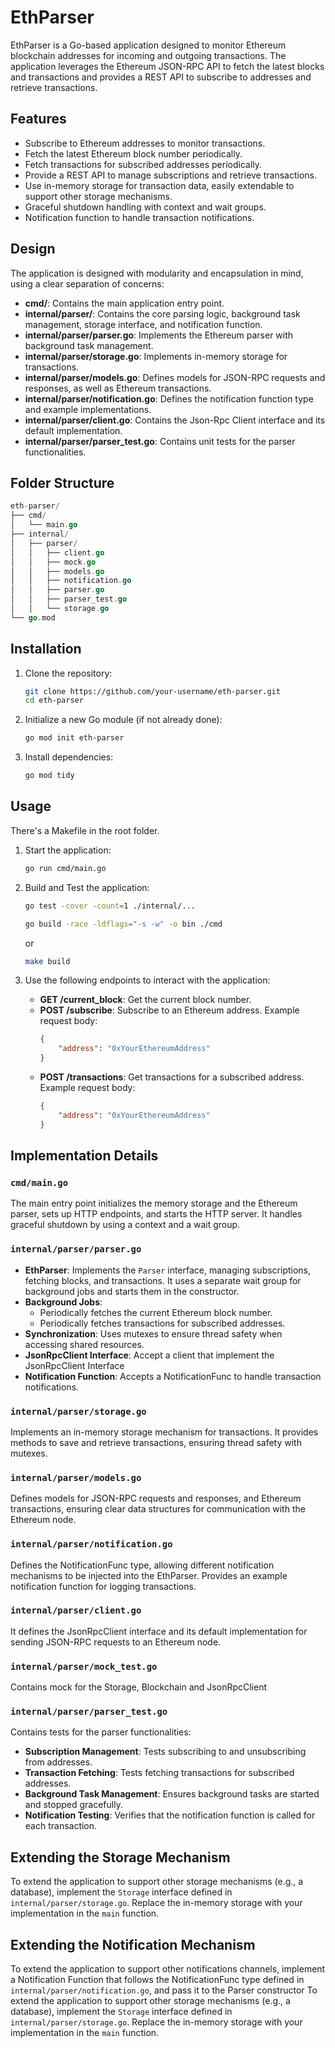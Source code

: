 # EthParser

EthParser is a Go-based application designed to monitor Ethereum blockchain addresses for incoming and outgoing transactions. The application leverages the Ethereum JSON-RPC API to fetch the latest blocks and transactions and provides a REST API to subscribe to addresses and retrieve transactions.

## Features

- Subscribe to Ethereum addresses to monitor transactions.
- Fetch the latest Ethereum block number periodically.
- Fetch transactions for subscribed addresses periodically.
- Provide a REST API to manage subscriptions and retrieve transactions.
- Use in-memory storage for transaction data, easily extendable to support other storage mechanisms.
- Graceful shutdown handling with context and wait groups.
- Notification function to handle transaction notifications.

## Design

The application is designed with modularity and encapsulation in mind, using a clear separation of concerns:

- **cmd/**: Contains the main application entry point.
- **internal/parser/**: Contains the core parsing logic, background task management, storage interface, and notification function.
- **internal/parser/parser.go**: Implements the Ethereum parser with background task management.
- **internal/parser/storage.go**: Implements in-memory storage for transactions.
- **internal/parser/models.go**: Defines models for JSON-RPC requests and responses, as well as Ethereum transactions.
- **internal/parser/notification.go**: Defines the notification function type and example implementations.
- **internal/parser/client.go**: Contains the Json-Rpc Client interface and its default implementation.
- **internal/parser/parser_test.go**: Contains unit tests for the parser functionalities.

## Folder Structure

```go
eth-parser/
├── cmd/
│   └── main.go
├── internal/
│   ├── parser/
│   │   ├── client.go
│   │   ├── mock.go
│   │   ├── models.go
│   │   ├── notification.go
│   │   ├── parser.go
│   │   ├── parser_test.go
│   │   └── storage.go
└── go.mod
```



## Installation

1. Clone the repository:
    ```sh
    git clone https://github.com/your-username/eth-parser.git
    cd eth-parser
    ```

2. Initialize a new Go module (if not already done):
    ```sh
    go mod init eth-parser
    ```

3. Install dependencies:
    ```sh
    go mod tidy
    ```

## Usage
There's a Makefile in the root folder.

1. Start the application:
    ```sh
    go run cmd/main.go
    ```

2. Build and Test the application:
    ```sh
    go test -cover -count=1 ./internal/...
   
    go build -race -ldflags="-s -w" -o bin ./cmd 
    ```
   or
    ```sh
    make build
    ```

3. Use the following endpoints to interact with the application:

   - **GET /current_block**: Get the current block number.
   - **POST /subscribe**: Subscribe to an Ethereum address. Example request body:
     ```json
     {
         "address": "0xYourEthereumAddress"
     }
     ```
   - **POST /transactions**: Get transactions for a subscribed address. Example request body:
     ```json
     {
         "address": "0xYourEthereumAddress"
     }
     ```

## Implementation Details

### `cmd/main.go`

The main entry point initializes the memory storage and the Ethereum parser, sets up HTTP endpoints, and starts the HTTP server. It handles graceful shutdown by using a context and a wait group.

### `internal/parser/parser.go`

- **EthParser**: Implements the `Parser` interface, managing subscriptions, fetching blocks, and transactions. It uses a separate wait group for background jobs and starts them in the constructor.
- **Background Jobs**:
   - Periodically fetches the current Ethereum block number.
   - Periodically fetches transactions for subscribed addresses.
- **Synchronization**: Uses mutexes to ensure thread safety when accessing shared resources.
- **JsonRpcClient Interface**: Accept a client that implement the JsonRpcClient Interface
- **Notification Function**: Accepts a NotificationFunc to handle transaction notifications.

### `internal/parser/storage.go`

Implements an in-memory storage mechanism for transactions. It provides methods to save and retrieve transactions, ensuring thread safety with mutexes.

### `internal/parser/models.go`

Defines models for JSON-RPC requests and responses, and Ethereum transactions, ensuring clear data structures for communication with the Ethereum node.

### `internal/parser/notification.go`

Defines the NotificationFunc type, allowing different notification mechanisms to be injected into the EthParser. Provides an example notification function for logging transactions.

### `internal/parser/client.go`
It defines the JsonRpcClient interface and its default implementation for sending JSON-RPC requests to an Ethereum node.

### `internal/parser/mock_test.go`
Contains mock for the Storage, Blockchain and JsonRpcClient

### `internal/parser/parser_test.go`

Contains tests for the parser functionalities:
- **Subscription Management**: Tests subscribing to and unsubscribing from addresses.
- **Transaction Fetching**: Tests fetching transactions for subscribed addresses.
- **Background Task Management**: Ensures background tasks are started and stopped gracefully.
- **Notification Testing**: Verifies that the notification function is called for each transaction.

## Extending the Storage Mechanism

To extend the application to support other storage mechanisms (e.g., a database), implement the `Storage` interface defined in `internal/parser/storage.go`. Replace the in-memory storage with your implementation in the `main` function.


## Extending the Notification Mechanism

To extend the application to support other notifications channels, implement a Notification Function that follows the NotificationFunc type defined in `internal/parser/notification.go`, and pass it to the Parser constructor
To extend the application to support other storage mechanisms (e.g., a database), implement the `Storage` interface defined in `internal/parser/storage.go`. Replace the in-memory storage with your implementation in the `main` function.
